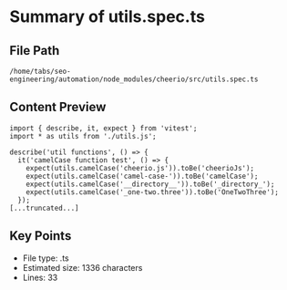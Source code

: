 # Summary of utils.spec.ts
  
## File Path
`/home/tabs/seo-engineering/automation/node_modules/cheerio/src/utils.spec.ts`

## Content Preview
```
import { describe, it, expect } from 'vitest';
import * as utils from './utils.js';

describe('util functions', () => {
  it('camelCase function test', () => {
    expect(utils.camelCase('cheerio.js')).toBe('cheerioJs');
    expect(utils.camelCase('camel-case-')).toBe('camelCase');
    expect(utils.camelCase('__directory__')).toBe('_directory_');
    expect(utils.camelCase('_one-two.three')).toBe('OneTwoThree');
  });
[...truncated...]
```

## Key Points
- File type: .ts
- Estimated size: 1336 characters
- Lines: 33
